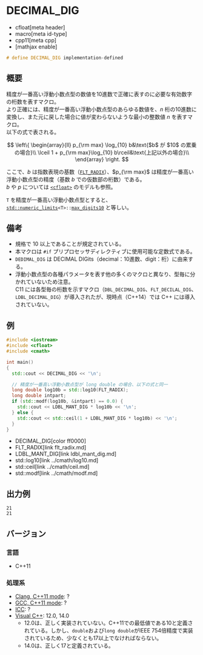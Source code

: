 # DECIMAL_DIG
* cfloat[meta header]
* macro[meta id-type]
* cpp11[meta cpp]
* [mathjax enable]

```cpp
# define DECIMAL_DIG implementation-defined
```

## 概要
精度が一番高い浮動小数点型の数値を10進数で正確に表すのに必要な有効数字の桁数を表すマクロ。  
より正確には、精度が一番高い浮動小数点型のあらゆる数値を、$n$ 桁の10進数に変換し、また元に戻した場合に値が変わらないような最小の整数値 $n$ を表すマクロ。  
以下の式で表される。

$$
\left\{
\begin{array}{ll}
p_{\rm max} \log_{10} b&\text{$b$ が $10$ の累乗の場合}\\
\lceil 1 + p_{\rm max}\log_{10} b\rceil&\text{上記以外の場合}\\
\end{array}
\right.
$$

ここで、$b$ は指数表現の基数（[`FLT_RADIX`](flt_radix.md)）、$p_{\rm max}$ は精度が一番高い浮動小数点型の精度（基数 $b$ での仮数部の桁数）である。  
$b$ や $p$ については [`<cfloat>`](../cfloat.md) のモデルも参照。

`T` を精度が一番高い浮動小数点型とすると、[`std::numeric_limits`](/reference/limits/numeric_limits.md)`<T>::`[`max_digits10`](/reference/limits/numeric_limits/max_digits10.md) と等しい。

## 備考
- 規格で 10 以上であることが規定されている。
- 本マクロは `#if` プリプロセッサディレクティブに使用可能な定数式である。
- `DEDIMAL_DIG` は DECIMAL DIGits（decimal：10進数、digit：桁）に由来する。
- 浮動小数点型の各種パラメータを表す他の多くのマクロと異なり、型毎に分かれていないため注意。  
	C11 には各型毎の桁数を示すマクロ（`DBL_DECIMAL_DIG`、`FLT_DECILAL_DIG`、`LDBL_DECIMAL_DIG`）が導入されたが、現時点（C++14）では C++ には導入されていない。


## 例
```cpp
#include <iostream>
#include <cfloat>
#include <cmath>

int main()
{
  std::cout << DECIMAL_DIG << '\n';

  // 精度が一番高い浮動小数点型が long double の場合、以下の式と同一
  long double log10b = std::log10(FLT_RADIX);
  long double intpart;
  if (std::modf(log10b, &intpart) == 0.0) {
    std::cout << LDBL_MANT_DIG * log10b << '\n';
  } else {
    std::cout << std::ceil(1 + LDBL_MANT_DIG * log10b) << '\n';
  }
}
```
* DECIMAL_DIG[color ff0000]
* FLT_RADIX[link flt_radix.md]
* LDBL_MANT_DIG[link ldbl_mant_dig.md]
* std::log10[link ../cmath/log10.md]
* std::ceil[link ../cmath/ceil.md]
* std::modf[link ../cmath/modf.md]

## 出力例
```
21
21
```

## バージョン
### 言語
- C++11

### 処理系
- [Clang, C++11 mode](/implementation.md#clang): ?
- [GCC, C++11 mode](/implementation.md#gcc): ?
- [ICC](/implementation.md#icc): ?
- [Visual C++](/implementation.md#visual_cpp): 12.0, 14.0
	- 12.0は、正しく実装されていない。C++11での最低値である10と定義されている。しかし、`double`および`long double`がIEEE 754倍精度で実装されているため、少なくとも17以上でなければならない。
	- 14.0は、正しく17と定義されている。
